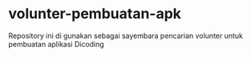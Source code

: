 # volunter-pembuatan-apk
Repository ini di gunakan sebagai sayembara pencarian volunter untuk pembuatan aplikasi Dicoding
